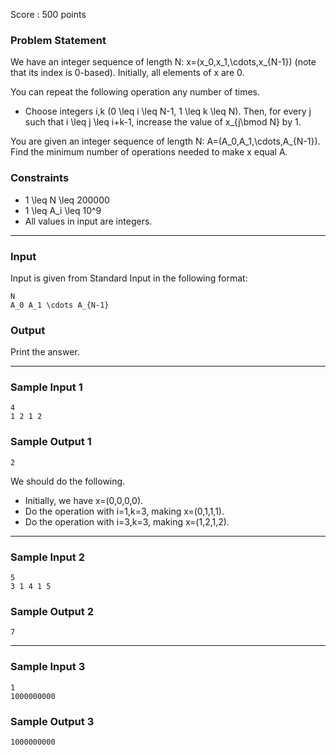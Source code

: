 Score : 500 points

### Problem Statement

We have an integer sequence of length N: x=(x\_0,x\_1,\cdots,x\_{N-1}) (note that its index is 0-based).
Initially, all elements of x are 0.

You can repeat the following operation any number of times.

* Choose integers i,k (0 \leq i \leq N-1, 1 \leq k \leq N).
  Then, for every j such that i \leq j \leq i+k-1, increase the value of x\_{j\bmod N} by 1.

You are given an integer sequence of length N: A=(A\_0,A\_1,\cdots,A\_{N-1}).
Find the minimum number of operations needed to make x equal A.

### Constraints

* 1 \leq N \leq 200000
* 1 \leq A\_i \leq 10^9
* All values in input are integers.

---

### Input

Input is given from Standard Input in the following format:

```
N
A_0 A_1 \cdots A_{N-1}
```

### Output

Print the answer.

---

### Sample Input 1

```
4
1 2 1 2
```

### Sample Output 1

```
2
```

We should do the following.

* Initially, we have x=(0,0,0,0).
* Do the operation with i=1,k=3, making x=(0,1,1,1).
* Do the operation with i=3,k=3, making x=(1,2,1,2).

---

### Sample Input 2

```
5
3 1 4 1 5
```

### Sample Output 2

```
7
```

---

### Sample Input 3

```
1
1000000000
```

### Sample Output 3

```
1000000000
```